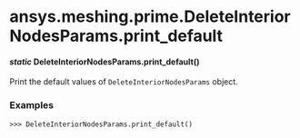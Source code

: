 # ansys.meshing.prime.DeleteInteriorNodesParams.print_default



#### *static* DeleteInteriorNodesParams.print_default()

Print the default values of `DeleteInteriorNodesParams` object.

### Examples

```pycon
>>> DeleteInteriorNodesParams.print_default()
```

<!-- !! processed by numpydoc !! -->

